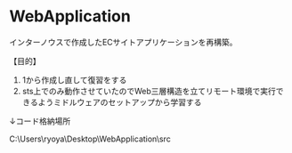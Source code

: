 # WebApplication
インターノウスで作成したECサイトアプリケーションを再構築。

【目的】
1. 1から作成し直して復習をする
2. sts上でのみ動作させていたのでWeb三層構造を立てリモート環境で実行できるようミドルウェアのセットアップから学習する

↓コード格納場所

C:\Users\ryoya\Desktop\WebApplication\src
